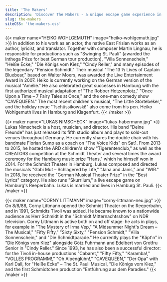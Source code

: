 ```yaml
---
title: 'The Makers'
description: 'Discover The Makers - a unique escape game experience in Hamburg St. Pauli. Book your adventure at Skurrilum now!'
slug: the-makers
siteCSS: 'the-makers.css'
---
```


{{< maker name="HEIKO WOHLGEMUTH" image="heiko-wohlgemuth.jpg" >}}
In addition to his work as an actor, the native East Frisian works as an author, lyricist, and translator. Together with composer Martin Lingnau, he is responsible for productions such as "Swinging St. Pauli" (awarded the Inthega Prize for best German tour production), "Villa Sonnenschein," "Heiße Ecke," "Die Königs vom Kiez," "Cindy Reller," and many episodes of the legendary "Pension Schmidt." Their musical "The 13 ½ Lives of Captain Bluebear," based on Walter Moers, was awarded the Live Entertainment Award in 2007. Heiko is currently working on the German version of the musical "Amélie." He also celebrated great successes in Hamburg with the first authorized musical adaptation of "The Robber Hotzenplotz," "Once Upon a Time – 7 Fairy Tales at Once," and the one-man comedy show "CAVEQUEEN." The most recent children's musical, "The Little Störtebeker," and the holiday revue "Tschüssikowski!" also come from his pen. Heiko Wohlgemuth lives in Hamburg and Klagenfurt.
{{< /maker >}}

{{< maker name="LUKAS NIMSCHECK" image="lukas-habermann.jpg" >}}
Lukas Nimscheck is a host, musician, and director. His band "Deine Freunde" has just released its fifth studio album and plays to sold-out venues throughout Germany. He currently shares the double chair with his bandmate Florian Sump as a coach on "The Voice Kids" on Sat1. From 2013 to 2015, he hosted the ARD children's show "Tigerentenclub," as well as the CREATORS competition at the Schmidt Theater and several times the award ceremony for the Hamburg music prize "Hans," which he himself won in 2014. For the Schmidt Theater in Hamburg, Lukas composed and directed the musicals "Gabi Mut – Schlagered by Life," "Jana and Janis," and "WIR." In 2018, he received the "German Musical Theater Prize" in the "Best Lyrics" category. He also runs "Skurrilum," a live escape game on Hamburg's Reeperbahn. Lukas is married and lives in Hamburg St. Pauli.
{{< /maker >}}

{{< maker name="CORNY LITTMANN" image="corny-littmann-neu.jpg" >}}
On 8/8/88, Corny Littmann opened the Schmidt Theater on the Reeperbahn, and in 1991, Schmidts Tivoli was added. He became known to a nationwide audience as Herr Schmidt in the "Schmidt Mitternachtsshow" on NDR television. Corny Littmann is active both on and off stage: he acts in plays, for example in "The Mystery of Irma Vep," "A Midsummer Night's Dream – The Musical," "Fifty Fifty," "Sixty Sixty," "Pension Schmidt," "Villa Sonnenschein," and "Die Schmidtparade." He currently plays the "Käpt'n" in "Die Königs vom Kiez" alongside Götz Fuhrmann and Edelbert von Grotfru Senior in "Cindy Reller." Since 1993, he has also been a successful director: for the Tivoli in-house productions "Cabaret," "Fifty Fifty," "Karamba!," "VOLLES PROGRAMM!," "Oh Alpenglühn!," "CAVEQUEEN," "Der Opa" with Karl Dall, for "Heiße Ecke" – The St. Pauli Musical, "Die Königs vom Kiez," and the first Schmidtchen production "Entführung aus dem Paradies."
{{< /maker >}}
